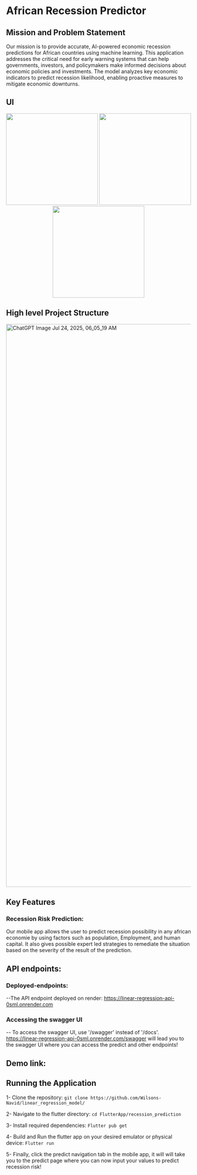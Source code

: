 # African Recession Predictor

## Mission and Problem Statement

Our mission is to provide accurate, AI-powered economic recession predictions for African countries using machine learning. This application addresses the critical need for early warning systems that can help governments, investors, and policymakers make informed decisions about economic policies and investments. The model analyzes key economic indicators to predict recession likelihood, enabling proactive measures to mitigate economic downturns.
## UI
<p align="center">
  <img src="https://github.com/user-attachments/assets/c2ff86f4-867b-4258-92d5-ddb6875bf884" width="250" />
  <img src="https://github.com/user-attachments/assets/357fbe3b-fe11-45f6-b53d-a7f9ad4d95c5" width="250" />
  <img src="https://github.com/user-attachments/assets/393344c1-4f8b-4285-a018-66737f98c00d" width="250" />
</p>

## High level Project Structure


<img width="1024" height="1536" alt="ChatGPT Image Jul 24, 2025, 06_05_19 AM" src="https://github.com/user-attachments/assets/8a9da730-738e-4488-8c69-e9afddaa3316" />


## Key Features

### Recession Risk Prediction:
Our mobile app allows the user to predict recession possibility in any  african economie by using factors such as population, Employment, and human capital. It also gives possible expert led strategies to remediate the situation based on  the severity of the result of the prediction.

## API endpoints: 
### Deployed-endpoints: 
--The API endpoint deployed on render:  https://linear-regression-api-0sml.onrender.com
### Accessing the swagger UI
-- To  access the swagger UI, use '/swagger' instead of '/docs'. https://linear-regression-api-0sml.onrender.com/swagger will lead you to the swagger UI where you can access the predict and other endpoints!

## Demo link: 


## Running the Application
1- Clone the repository: ``git clone https://github.com/Wilsons-Navid/linear_regression_model/`` 


2- Navigate to the flutter directory: ``cd FlutterApp/recession_prediction`` 

3- Install required dependencies: ``Flutter pub get``  

4- Build and Run the flutter app on your desired emulator or physical device: ``Flutter run``

5- Finally, click the predict navigation tab in the mobile app, it will will take you to the predict page where you can now input your values to predict recession risk!



